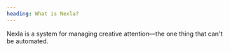 ```yaml
---
heading: What is Nexla?
---
```

Nexla is a system for managing creative attention—the one thing that can't be automated.